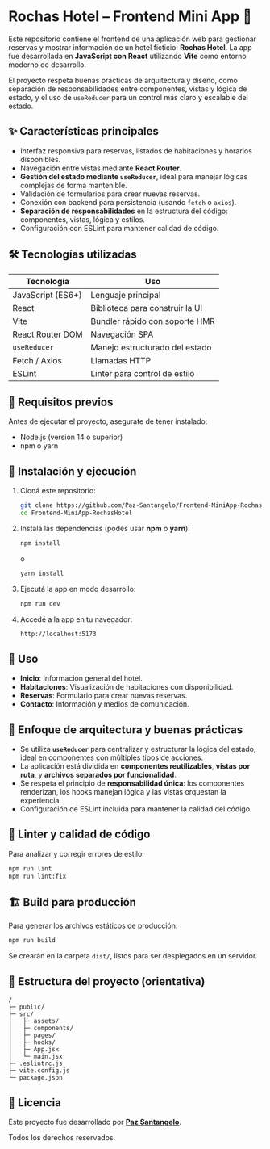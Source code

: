 # Rochas Hotel – Frontend Mini App 🏨

Este repositorio contiene el frontend de una aplicación web para gestionar reservas y mostrar información de un hotel ficticio: **Rochas Hotel**. La app fue desarrollada en **JavaScript con React** utilizando **Vite** como entorno moderno de desarrollo.

El proyecto respeta buenas prácticas de arquitectura y diseño, como separación de responsabilidades entre componentes, vistas y lógica de estado, y el uso de `useReducer` para un control más claro y escalable del estado.

## ✨ Características principales

- Interfaz responsiva para reservas, listados de habitaciones y horarios disponibles.
- Navegación entre vistas mediante **React Router**.
- **Gestión del estado mediante `useReducer`**, ideal para manejar lógicas complejas de forma mantenible.
- Validación de formularios para crear nuevas reservas.
- Conexión con backend para persistencia (usando `fetch` o `axios`).
- **Separación de responsabilidades** en la estructura del código: componentes, vistas, lógica y estilos.
- Configuración con ESLint para mantener calidad de código.

## 🛠 Tecnologías utilizadas

| Tecnología          | Uso                                 |
|---------------------|-------------------------------------|
| JavaScript (ES6+)   | Lenguaje principal                  |
| React               | Biblioteca para construir la UI     |
| Vite                | Bundler rápido con soporte HMR      |
| React Router DOM    | Navegación SPA                      |
| `useReducer`        | Manejo estructurado del estado      |
| Fetch / Axios       | Llamadas HTTP                       |
| ESLint              | Linter para control de estilo       |

## 🔧 Requisitos previos

Antes de ejecutar el proyecto, asegurate de tener instalado:

- Node.js (versión 14 o superior)
- npm o yarn

## 🚀 Instalación y ejecución

1. Cloná este repositorio:

   ```bash
   git clone https://github.com/Paz-Santangelo/Frontend-MiniApp-RochasHotel.git
   cd Frontend-MiniApp-RochasHotel
   
2. Instalá las dependencias (podés usar **npm** o **yarn**):

   ```bash
   npm install
   ```

   o

   ```bash
   yarn install
   ```

3. Ejecutá la app en modo desarrollo:

   ```bash
   npm run dev
   ```

4. Accedé a la app en tu navegador:
   
   ```bash
   http://localhost:5173
   ```

## 📄 Uso

- **Inicio**: Información general del hotel.
- **Habitaciones**: Visualización de habitaciones con disponibilidad.
- **Reservas**: Formulario para crear nuevas reservas.
- **Contacto**: Información y medios de comunicación.

## 🧭 Enfoque de arquitectura y buenas prácticas

- Se utiliza **`useReducer`** para centralizar y estructurar la lógica del estado, ideal en componentes con múltiples tipos de acciones.
- La aplicación está dividida en **componentes reutilizables**, **vistas por ruta**, y **archivos separados por funcionalidad**.
- Se respeta el principio de **responsabilidad única**: los componentes renderizan, los hooks manejan lógica y las vistas orquestan la experiencia.
- Configuración de ESLint incluida para mantener la calidad del código.

## 🧪 Linter y calidad de código

Para analizar y corregir errores de estilo:

```bash
npm run lint
npm run lint:fix
```

## 🏗 Build para producción

Para generar los archivos estáticos de producción:

```bash
npm run build
```

Se crearán en la carpeta `dist/`, listos para ser desplegados en un servidor.

## 📂 Estructura del proyecto (orientativa)

```
/
├─ public/
├─ src/
│   ├─ assets/
│   ├─ components/
│   ├─ pages/
│   ├─ hooks/
│   ├─ App.jsx
│   └─ main.jsx
├─ .eslintrc.js
├─ vite.config.js
└─ package.json
```

## 📝 Licencia

Este proyecto fue desarrollado por [**Paz Santangelo**](https://github.com/Paz-Santangelo). 

Todos los derechos reservados.
